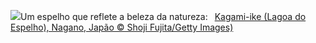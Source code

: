 ![](https://www.bing.com/th?id=OHR.NaganoPond_PT-BR2909637050_UHD.jpg&w=1000)Um espelho que reflete a beleza da natureza:&nbsp;&ensp;[Kagami-ike (Lagoa do Espelho), Nagano, Japão © Shoji Fujita/Getty Images)](https://www.bing.com/th?id=OHR.NaganoPond_PT-BR2909637050_UHD.jpg)
<br><br/>
